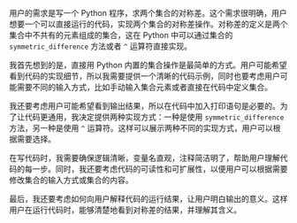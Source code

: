 用户的需求是写一个 Python 程序，求两个集合的对称差。这个需求很明确，用户想要一个可以直接运行的代码，实现两个集合的对称差操作。对称差的定义是两个集合中不共有的元素组成的集合，这在 Python 中可以通过集合的 `symmetric_difference` 方法或者 `^` 运算符直接实现。

我首先想到的是，直接用 Python 内置的集合操作是最简单的方式。用户可能希望看到代码的实现细节，所以我需要提供一个清晰的代码示例，同时也要考虑用户可能需要不同的输入方式，比如手动输入集合元素或者直接在代码中定义集合。

我还要考虑用户可能希望看到输出结果，所以在代码中加入打印语句是必要的。为了让代码更通用，我决定提供两种实现方式：一种是使用 `symmetric_difference` 方法，另一种是使用 `^` 运算符。这样可以展示两种不同的实现方式，用户可以根据需要选择。

在写代码时，我需要确保逻辑清晰，变量名直观，注释简洁明了，帮助用户理解代码的每一步。同时，我还要考虑代码的可读性和可扩展性，以便用户可以根据需要修改集合的输入方式或集合的内容。

最后，我还要考虑如何向用户解释代码的运行结果，让用户明白输出的意义。这样用户在运行代码时，能够清楚地看到对称差的结果，并理解其含义。